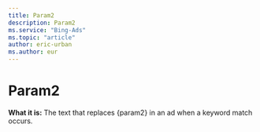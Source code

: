 ```yaml
---
title: Param2
description: Param2
ms.service: "Bing-Ads"
ms.topic: "article"
author: eric-urban
ms.author: eur
---
```


# Param2

**What it is:**     The text that replaces {param2} in an ad when a keyword match occurs.


